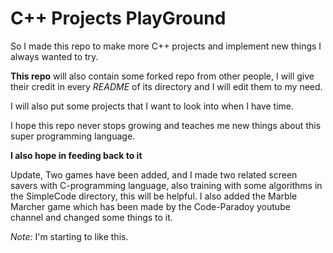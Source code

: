 # C++ Projects **PlayGround**

So I made this repo to make more C++ projects and implement new things I always wanted to try.

**This repo** will also contain some forked repo from other people, I will give their credit in every *README* of its directory and I will edit them to my need.

I will also put some projects that I want to look into when I have time.

I hope this repo never stops growing and teaches me new things about this super programming language.

**I also hope in feeding back to it**

Update, Two games have been added, and I made two related screen savers with C-programming language, also training with some algorithms in the SimpleCode directory, this will be helpful.
I also added the Marble Marcher game which has been made by the Code-Paradoy youtube channel and changed some things to it.

*Note:* I'm starting to like this.

